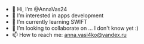 - 👋 Hi, I’m @AnnaVas24
- 👀 I’m interested in apps development
- 🌱 I’m currently learning SWIFT
- 💞️ I’m looking to collaborate on ... I don't know yet :)
- 📫 How to reach me: anna.vasi4ko@yandex.ru

<!---
AnnaVas24/AnnaVas24 is a ✨ special ✨ repository because its `README.md` (this file) appears on your GitHub profile.
You can click the Preview link to take a look at your changes.
--->
